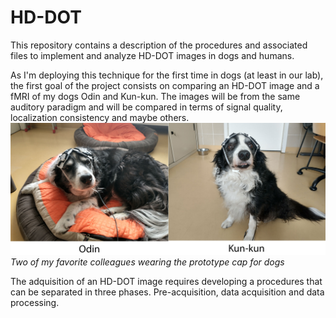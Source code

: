 # HD-DOT
This repository contains a description of the procedures and associated files to implement and analyze HD-DOT images in dogs and humans.

As I'm deploying this technique for the first time in dogs (at least in our lab), the first goal of the project consists on comparing an HD-DOT image and a fMRI of my dogs Odin and Kun-kun. The images will be from the same auditory paradigm and will be compared in terms of signal quality, localization consistency and maybe others.
![Oding and Kun-kun, two of my favorite colleagues wearing the cap prototype](/images/OdinAndKunkun.jpg)
*Two of my favorite colleagues wearing the prototype cap for dogs*

The adquisition of an HD-DOT image requires developing a procedures that can be separated in three phases. Pre-acquisition, data acquisition and data processing.




